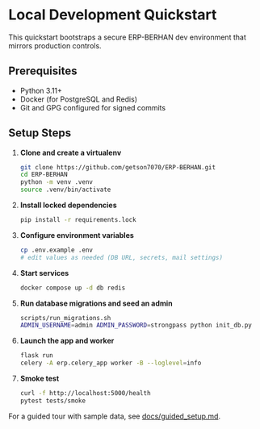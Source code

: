 # Local Development Quickstart

This quickstart bootstraps a secure ERP-BERHAN dev environment that mirrors production controls.

## Prerequisites
- Python 3.11+
- Docker (for PostgreSQL and Redis)
- Git and GPG configured for signed commits

## Setup Steps
1. **Clone and create a virtualenv**
   ```bash
   git clone https://github.com/getson7070/ERP-BERHAN.git
   cd ERP-BERHAN
   python -m venv .venv
   source .venv/bin/activate
   ```
2. **Install locked dependencies**
   ```bash
   pip install -r requirements.lock
   ```
3. **Configure environment variables**
   ```bash
   cp .env.example .env
   # edit values as needed (DB URL, secrets, mail settings)
   ```
4. **Start services**
   ```bash
   docker compose up -d db redis
   ```
5. **Run database migrations and seed an admin**
   ```bash
   scripts/run_migrations.sh
   ADMIN_USERNAME=admin ADMIN_PASSWORD=strongpass python init_db.py
   ```
6. **Launch the app and worker**
   ```bash
   flask run
   celery -A erp.celery_app worker -B --loglevel=info
   ```
7. **Smoke test**
   ```bash
   curl -f http://localhost:5000/health
   pytest tests/smoke
   ```

For a guided tour with sample data, see [docs/guided_setup.md](guided_setup.md).
